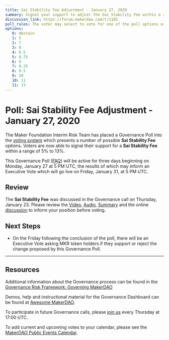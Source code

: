 ```yaml
---
title: Sai Stability Fee Adjustment - January 27, 2020
summary: Signal your support to adjust the Sai Stability Fee within a range of 5% to 13%
discussion_link: https://forum.makerdao.com/t/1165
poll_rules: The voter may select to vote for one of the poll options or they may elect to abstain from the poll entirely
options:
   0: Abstain
   1: 5
   2: 7
   3: 8
   4: 8.5
   5: 8.75
   6: 9
   7: 9.25
   8: 9.5
   9: 10
   10: 11
   11: 13
---
```

# Poll: Sai Stability Fee Adjustment - January 27, 2020

The Maker Foundation Interim Risk Team has placed a Governance Poll into the [voting system](https://vote.makerdao.com/polling) which presents a number of possible **Sai Stability Fee** options. Voters are now able to signal their support for a **Sai Stability Fee** within a range of 5% to 13%.

This Governance Poll ([FAQ](https://community-development.makerdao.com/makerdao-scd-faqs/scd-faqs/governance)) will be active for three days beginning on Monday, January 27 at 5 PM UTC, the results of which may inform an Executive Vote which will go live on Friday, January 31, at 5 PM UTC.

## Review

The **Sai Stability Fee** was discussed in the Governance call on Thursday, January 23. Please review the [Video](https://www.youtube.com/playlist?list=PLLzkWCj8ywWNq5-90-Id6VPSsrk4OWVan), [Audio](https://soundcloud.com/makerdao/sets/governance-and-risk), [Summary](https://community-development.makerdao.com/governance/governance-and-risk-meetings/summaries) and the online [discussion](https://forum.makerdao.com/c/governance) to inform your position before voting.

## Next Steps

* On the Friday following the conclusion of the poll, there will be an Executive Vote asking MKR token holders if they support or reject the change proposed by this Governance Poll.

---

## Resources

Additional information about the Governance process can be found in the [Governance Risk Framework: Governing MakerDAO](https://community-development.makerdao.com/governance/governance-risk-framework)

Demos, help and instructional material for the Governance Dashboard can be found at [Awesome MakerDAO](https://awesome.makerdao.com/#voting).

To participate in future Governance calls, please [join us](https://community-development.makerdao.com/governance/governance-and-risk-meetings) every Thursday at 17:00 UTC.

To add current and upcoming votes to your calendar, please see the [MakerDAO Public Events Calendar](https://calendar.google.com/calendar/embed?src=makerdao.com_3efhm2ghipksegl009ktniomdk%40group.calendar.google.com&ctz=America%2FLos_Angeles).
